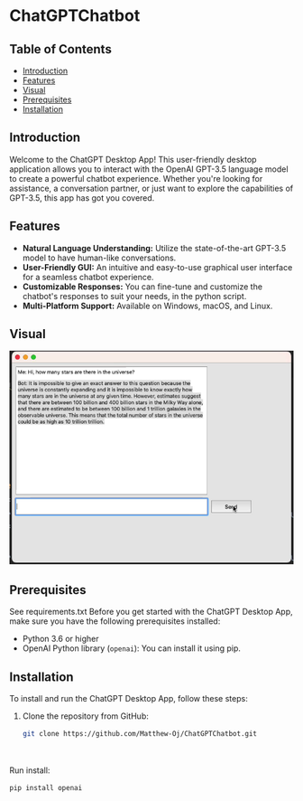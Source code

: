 # ChatGPTChatbot

## Table of Contents
- [Introduction](#introduction)
- [Features](#features)
- [Visual](#visual)
- [Prerequisites](#prerequisites)
- [Installation](#installation)

  
## Introduction

Welcome to the ChatGPT Desktop App! This user-friendly desktop application allows you to interact with the OpenAI GPT-3.5 language model to create a powerful chatbot experience. Whether you're looking for assistance, a conversation partner, or just want to explore the capabilities of GPT-3.5, this app has got you covered.

## Features

- **Natural Language Understanding:** Utilize the state-of-the-art GPT-3.5 model to have human-like conversations.
- **User-Friendly GUI:** An intuitive and easy-to-use graphical user interface for a seamless chatbot experience.
- **Customizable Responses:** You can fine-tune and customize the chatbot's responses to suit your needs, in the python script.
- **Multi-Platform Support:** Available on Windows, macOS, and Linux.

## Visual

![ChatGPT Desktop App](Capture.PNG)

## Prerequisites

See requirements.txt 
Before you get started with the ChatGPT Desktop App, make sure you have the following prerequisites installed:

- Python 3.6 or higher
- OpenAI Python library (`openai`): You can install it using pip.

## Installation

To install and run the ChatGPT Desktop App, follow these steps:

1. Clone the repository from GitHub:

   ```bash
   git clone https://github.com/Matthew-Oj/ChatGPTChatbot.git

  
Run install: 
   ```bash
   pip install openai

